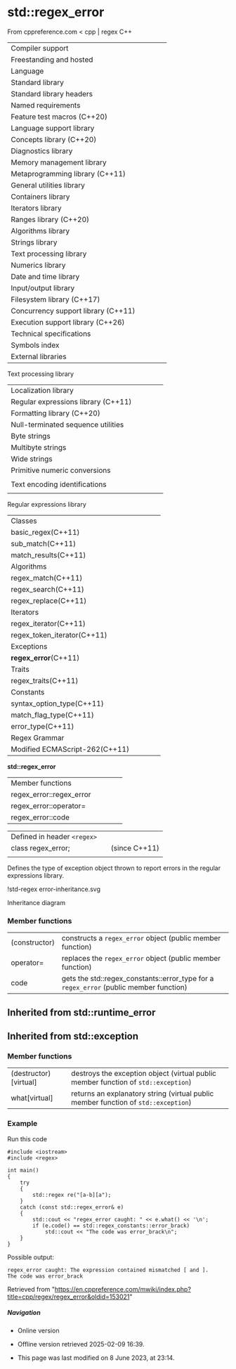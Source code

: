 # std::regex_error

From cppreference.com
< cpp‎ | regex
C++

|  |  |  |  |  |
| --- | --- | --- | --- | --- |
| Compiler support | | | | |
| Freestanding and hosted | | | | |
| Language | | | | |
| Standard library | | | | |
| Standard library headers | | | | |
| Named requirements | | | | |
| Feature test macros (C++20) | | | | |
| Language support library | | | | |
| Concepts library (C++20) | | | | |
| Diagnostics library | | | | |
| Memory management library | | | | |
| Metaprogramming library (C++11) | | | | |
| General utilities library | | | | |
| Containers library | | | | |
| Iterators library | | | | |
| Ranges library (C++20) | | | | |
| Algorithms library | | | | |
| Strings library | | | | |
| Text processing library | | | | |
| Numerics library | | | | |
| Date and time library | | | | |
| Input/output library | | | | |
| Filesystem library (C++17) | | | | |
| Concurrency support library (C++11) | | | | |
| Execution support library (C++26) | | | | |
| Technical specifications | | | | |
| Symbols index | | | | |
| External libraries | | | | |

Text processing library

|  |  |  |  |  |
| --- | --- | --- | --- | --- |
| Localization library | | | | |
| Regular expressions library (C++11) | | | | |
| Formatting library (C++20) | | | | |
| Null-terminated sequence utilities | | | | |
| Byte strings | | | | |
| Multibyte strings | | | | |
| Wide strings | | | | |
| Primitive numeric conversions | | | | |
| |  |  |  |  |  | | --- | --- | --- | --- | --- | | to_chars(C++17) | | | | | | to_chars_result(C++17) | | | | | | from_chars(C++17) | | | | | | from_chars_result(C++17) | | | | | | chars_format(C++17) | | | | | |
| Text encoding identifications | | | | |
| |  |  |  |  |  | | --- | --- | --- | --- | --- | | text_encoding(C++26) | | | | | |

Regular expressions library

|  |  |  |  |  |
| --- | --- | --- | --- | --- |
| Classes | | | | |
| basic_regex(C++11) | | | | |
| sub_match(C++11) | | | | |
| match_results(C++11) | | | | |
| Algorithms | | | | |
| regex_match(C++11) | | | | |
| regex_search(C++11) | | | | |
| regex_replace(C++11) | | | | |
| Iterators | | | | |
| regex_iterator(C++11) | | | | |
| regex_token_iterator(C++11) | | | | |
| Exceptions | | | | |
| ****regex_error****(C++11) | | | | |
| Traits | | | | |
| regex_traits(C++11) | | | | |
| Constants | | | | |
| syntax_option_type(C++11) | | | | |
| match_flag_type(C++11) | | | | |
| error_type(C++11) | | | | |
| Regex Grammar | | | | |
| Modified ECMAScript-262(C++11) | | | | |

****std::regex_error****

|  |  |  |  |  |
| --- | --- | --- | --- | --- |
| Member functions | | | | |
| regex_error::regex_error | | | | |
| regex_error::operator= | | | | |
| regex_error::code | | | | |

|  |  |  |
| --- | --- | --- |
| Defined in header `<regex>` |  |  |
| class regex_error; |  | (since C++11) |
|  |  |  |

Defines the type of exception object thrown to report errors in the regular expressions library.

!std-regex error-inheritance.svg

Inheritance diagram

### Member functions

|  |  |
| --- | --- |
| (constructor) | constructs a `regex_error` object   (public member function) |
| operator= | replaces the `regex_error` object   (public member function) |
| code | gets the std::regex_constants::error_type for a `regex_error`   (public member function) |

## Inherited from std::runtime_error

## Inherited from std::exception

### Member functions

|  |  |
| --- | --- |
| (destructor)[virtual] | destroys the exception object   (virtual public member function of `std::exception`) |
| what[virtual] | returns an explanatory string   (virtual public member function of `std::exception`) |

### Example

Run this code

```
#include <iostream>
#include <regex>
 
int main()
{
    try
    {
        std::regex re("[a-b][a");
    }
    catch (const std::regex_error& e)
    {
        std::cout << "regex_error caught: " << e.what() << '\n';
        if (e.code() == std::regex_constants::error_brack)
            std::cout << "The code was error_brack\n";
    }
}

```

Possible output:

```
regex_error caught: The expression contained mismatched [ and ].
The code was error_brack

```

Retrieved from "<https://en.cppreference.com/mwiki/index.php?title=cpp/regex/regex_error&oldid=153021>"

##### Navigation

- Online version
- Offline version retrieved 2025-02-09 16:39.

- This page was last modified on 8 June 2023, at 23:14.